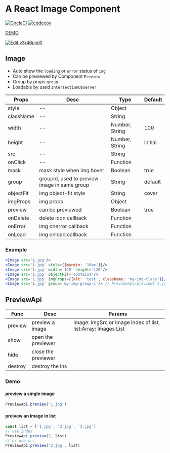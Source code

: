 # A React Image Component

[![CircleCI](https://circleci.com/gh/zWingz/react-image/tree/master.svg?style=svg)](https://circleci.com/gh/zWingz/react-image/tree/master) [![codecov](https://codecov.io/gh/zWingz/react-image/branch/master/graph/badge.svg)](https://codecov.io/gh/zWingz/react-image)

[DEMO](http://zwing.site/react-image/#/)

[![Edit v3r46pjql0](https://codesandbox.io/static/img/play-codesandbox.svg)](https://codesandbox.io/s/v3r46pjql0)

## Image

- Auto show the `loading` or `error` status of `img`
- Can be previewed by Component `Preview`
- Group by props `group`
- Loadable by used `IntersectionObserver`

| Props     | Desc                                         | Type           | Default |
| --------- | -------------------------------------------- | -------------- | ------- |
| style     | --                                           | Object         |         |
| className | --                                           | String         |         |
| width     | --                                           | Number, String | 100     |
| height    | --                                           | Number, String | initial |
| src       | --                                           | String         |         |
| onClick   | --                                           | Function       |         |
| mask      | mask style when img hover                    | Boolean        | true    |
| group     | groupId, used to preview image in same group | String         | default |
| objectFit | img object-fit style                         | String         | cover   |
| imgProps  | img props                                    | Object         |         |
| preview   | can be previewed                             | Boolean        | true    |
| onDelete  | delete icon callback                         | Function       |         |
| onError   | img onerror callback                         | Function       |         |
| onLoad    | img onload callback                          | Function       |         |

### Example

```jsx
<Image src='1.jpg'/>
<Image src='1.jpg' style={{margin: '10px'}}/>
<Image src='1.jpg' width='120' height='120'/>
<Image src='1.jpg' objectFit='contains'/>
<Image src='1.jpg' imgProps={{alt: 'test', className: 'my-img-class'}}/>
<Image src='1.jpg' group='my-img-group-1'/> // PreviewApi/preview('1.jpg', [ /* group-img-list */ ])
```

## PreviewApi

| Func    | Desc                | Params                                                        |
| ------- | ------------------- | ------------------------------------------------------------- |
| preview | preview a image     | image: imgSrc or image index of list, list:Array: Images List |
| show    | open the previewer  |                                                               |
| hide    | close the previewer |                                                               |
| destroy | destroy the ins     |                                                               |

### Demo

#### preview a single image

```javascript
PreviewApi.preview('1.jpg')
```

#### preivew an image in list

```javascript
const list = ['1.jpg', '2.jpg', '3.jpg']
// use index
PreviewApi.preview(2, list)
// or use src
PreviewApi.preview('2.jpg', list)
```
